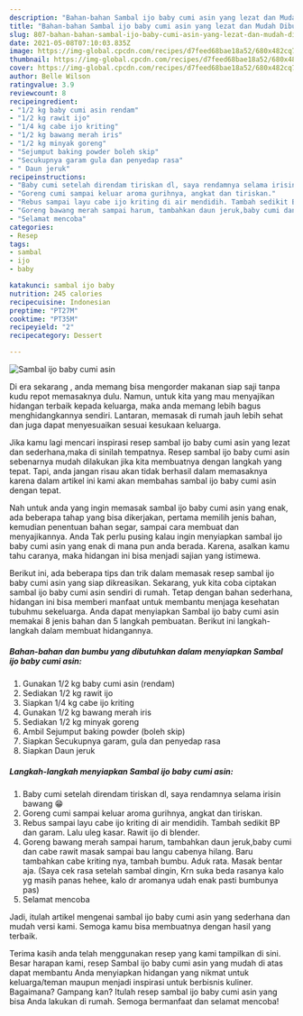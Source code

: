 ```yaml
---
description: "Bahan-bahan Sambal ijo baby cumi asin yang lezat dan Mudah Dibuat"
title: "Bahan-bahan Sambal ijo baby cumi asin yang lezat dan Mudah Dibuat"
slug: 807-bahan-bahan-sambal-ijo-baby-cumi-asin-yang-lezat-dan-mudah-dibuat
date: 2021-05-08T07:10:03.835Z
image: https://img-global.cpcdn.com/recipes/d7feed68bae18a52/680x482cq70/sambal-ijo-baby-cumi-asin-foto-resep-utama.jpg
thumbnail: https://img-global.cpcdn.com/recipes/d7feed68bae18a52/680x482cq70/sambal-ijo-baby-cumi-asin-foto-resep-utama.jpg
cover: https://img-global.cpcdn.com/recipes/d7feed68bae18a52/680x482cq70/sambal-ijo-baby-cumi-asin-foto-resep-utama.jpg
author: Belle Wilson
ratingvalue: 3.9
reviewcount: 8
recipeingredient:
- "1/2 kg baby cumi asin rendam"
- "1/2 kg rawit ijo"
- "1/4 kg cabe ijo kriting"
- "1/2 kg bawang merah iris"
- "1/2 kg minyak goreng"
- "Sejumput baking powder boleh skip"
- "Secukupnya garam gula dan penyedap rasa"
- " Daun jeruk"
recipeinstructions:
- "Baby cumi setelah direndam tiriskan dl, saya rendamnya selama irisin bawang 😁"
- "Goreng cumi sampai keluar aroma gurihnya, angkat dan tiriskan."
- "Rebus sampai layu cabe ijo kriting di air mendidih. Tambah sedikit BP dan garam. Lalu uleg kasar. Rawit ijo di blender."
- "Goreng bawang merah sampai harum, tambahkan daun jeruk,baby cumi dan cabe rawit masak sampai bau langu cabenya hilang. Baru tambahkan cabe kriting nya, tambah bumbu. Aduk rata. Masak bentar aja. (Saya cek rasa setelah sambal dingin, Krn suka beda rasanya kalo yg masih panas hehee, kalo dr aromanya udah enak pasti bumbunya pas)"
- "Selamat mencoba"
categories:
- Resep
tags:
- sambal
- ijo
- baby

katakunci: sambal ijo baby 
nutrition: 245 calories
recipecuisine: Indonesian
preptime: "PT27M"
cooktime: "PT35M"
recipeyield: "2"
recipecategory: Dessert

---
```



![Sambal ijo baby cumi asin](https://img-global.cpcdn.com/recipes/d7feed68bae18a52/680x482cq70/sambal-ijo-baby-cumi-asin-foto-resep-utama.jpg)

Di era  sekarang , anda memang bisa mengorder makanan siap saji tanpa kudu repot memasaknya dulu. Namun, untuk kita yang mau menyajikan hidangan terbaik kepada keluarga, maka anda memang lebih bagus menghidangkannya sendiri. Lantaran, memasak di rumah jauh lebih sehat dan juga dapat menyesuaikan sesuai kesukaan keluarga.

Jika kamu lagi mencari inspirasi resep sambal ijo baby cumi asin yang lezat dan sederhana,maka di sinilah tempatnya. Resep sambal ijo baby cumi asin  sebenarnya mudah dilakukan jika kita membuatnya dengan langkah yang tepat. Tapi, anda jangan risau akan tidak berhasil dalam memasaknya 
karena dalam artikel ini kami akan membahas sambal ijo baby cumi asin dengan tepat.  



Nah untuk anda yang ingin memasak sambal ijo baby cumi asin yang enak, ada beberapa tahap yang bisa dikerjakan, pertama memilih jenis bahan, kemudian penentuan bahan segar, sampai cara membuat dan menyajikannya. Anda Tak perlu pusing kalau ingin menyiapkan sambal ijo baby cumi asin yang enak di mana pun anda berada. Karena, asalkan kamu  tahu caranya, maka hidangan ini bisa menjadi sajian yang istimewa.

Berikut ini, ada beberapa tips dan trik dalam memasak resep sambal ijo baby cumi asin yang siap dikreasikan. Sekarang, yuk kita coba ciptakan sambal ijo baby cumi asin sendiri di rumah. Tetap dengan bahan sederhana, hidangan ini bisa memberi manfaat untuk membantu menjaga kesehatan tubuhmu sekeluarga. Anda dapat menyiapkan Sambal ijo baby cumi asin memakai 8 jenis bahan dan 5 langkah pembuatan. Berikut ini langkah-langkah dalam membuat hidangannya.

<!--inarticleads1-->

##### Bahan-bahan dan bumbu yang dibutuhkan dalam menyiapkan Sambal ijo baby cumi asin:

1. Gunakan 1/2 kg baby cumi asin (rendam)
1. Sediakan 1/2 kg rawit ijo
1. Siapkan 1/4 kg cabe ijo kriting
1. Gunakan 1/2 kg bawang merah iris
1. Sediakan 1/2 kg minyak goreng
1. Ambil Sejumput baking powder (boleh skip)
1. Siapkan Secukupnya garam, gula dan penyedap rasa
1. Siapkan  Daun jeruk




<!--inarticleads2-->

##### Langkah-langkah menyiapkan Sambal ijo baby cumi asin:

1. Baby cumi setelah direndam tiriskan dl, saya rendamnya selama irisin bawang 😁
1. Goreng cumi sampai keluar aroma gurihnya, angkat dan tiriskan.
1. Rebus sampai layu cabe ijo kriting di air mendidih. Tambah sedikit BP dan garam. Lalu uleg kasar. Rawit ijo di blender.
1. Goreng bawang merah sampai harum, tambahkan daun jeruk,baby cumi dan cabe rawit masak sampai bau langu cabenya hilang. Baru tambahkan cabe kriting nya, tambah bumbu. Aduk rata. Masak bentar aja. (Saya cek rasa setelah sambal dingin, Krn suka beda rasanya kalo yg masih panas hehee, kalo dr aromanya udah enak pasti bumbunya pas)
1. Selamat mencoba




Jadi, itulah artikel mengenai  sambal ijo baby cumi asin  yang sederhana dan mudah versi kami. Semoga kamu bisa membuatnya dengan hasil yang terbaik. 

Terima kasih anda telah menggunakan resep yang kami tampilkan di sini. Besar harapan kami, resep  Sambal ijo baby cumi asin yang mudah di atas dapat membantu Anda menyiapkan hidangan yang nikmat untuk keluarga/teman maupun menjadi inspirasi untuk berbisnis kuliner. Bagaimana? Gampang kan? Itulah resep sambal ijo baby cumi asin yang bisa Anda lakukan di rumah. Semoga bermanfaat dan selamat mencoba!

